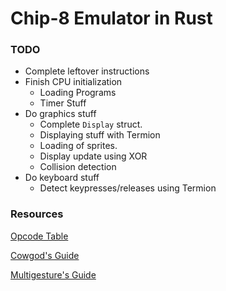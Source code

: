 # Chip-8 Emulator in Rust

### TODO
- Complete leftover instructions
- Finish CPU initialization
    * Loading Programs
    * Timer Stuff
- Do graphics stuff
    * Complete `Display` struct.
    * Displaying stuff with Termion
    * Loading of sprites.
    * Display update using XOR
    * Collision detection
- Do keyboard stuff
    * Detect keypresses/releases using Termion

### Resources
[Opcode Table](https://en.wikipedia.org/wiki/CHIP-8#Opcode_table)

[Cowgod's Guide](http://devernay.free.fr/hacks/chip8/C8TECH10.HTM#0.1)

[Multigesture's Guide](http://www.multigesture.net/articles/how-to-write-an-emulator-chip-8-interpreter/)
